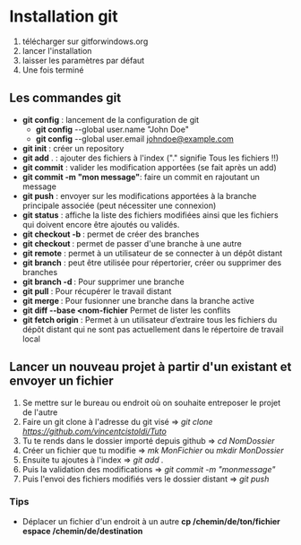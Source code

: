 # Installation git

1. télécharger sur gitforwindows.org
2. lancer l'installation
3. laisser les paramètres par défaut
4. Une fois terminé

## Les commandes git
- **git config** : lancement de la configuration de git
  - **git config** --global user.name "John Doe"
  - **git config** --global user.email johndoe@example.com
- **git init** : créer un repository
- **git add** . : ajouter des fichiers à l'index ("." signifie Tous les fichiers !!)
- **git commit** : valider les modification apportées (se fait après un add)
- **git commit -m "mon message"**: faire un commit en rajoutant un message
- **git push** : envoyer sur les modifications apportées à la branche principale associée (peut nécessiter une connexion)
- **git status** : affiche la liste des fichiers modifiées ainsi que les fichiers qui doivent encore être ajoutés ou validés.
- **git checkout -b <nom-branche>**: permet de créer des branches
- **git checkout <nom-branche>** : permet de passer d'une branche à une autre
- **git remote** : permet à un utilisateur de se connecter à un dépôt distant
- **git branch** : peut être utilisée pour répertorier, créer ou supprimer des branches
- **git branch -d <nom-branche>** : Pour supprimer une branche
- **git pull** :  Pour récupérer le travail distant
- **git merge <nom-branche>** : Pour fusionner une branche dans la branche active
- **git diff --base <nom-fichier** Permet de lister les conflits
- **git fetch origin** : Permet à un utilisateur d’extraire tous les fichiers du dépôt distant qui ne sont pas actuellement dans le répertoire de travail local


## Lancer un nouveau projet à partir d'un existant et envoyer un fichier
1. Se mettre sur le bureau ou endroit où on souhaite entreposer le projet de l'autre
2. Faire un git clone à l'adresse du git visé => *git clone https://github.com/vincentcistoldi/Tuto*
3. Tu te rends dans le dossier importé depuis github => *cd NomDossier*
4. Créer un fichier que tu modifie => *mk MonFichier* ou *mkdir MonDossier*
5. Ensuite tu ajoutes à l'index => *git add .*
6. Puis la validation des modifications => *git commit -m "monmessage"*
7. Puis l'envoi des fichiers modifiés vers le dossier distant => *git push*

### Tips
- Déplacer un fichier d'un endroit à un autre **cp /chemin/de/ton/fichier espace /chemin/de/destination**
